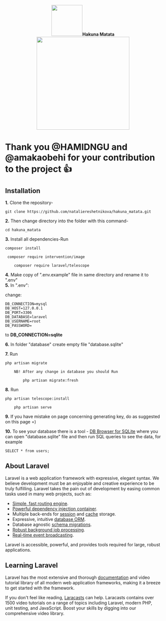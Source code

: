 <p align="center"><img src="https://cdn.icon-icons.com/icons2/390/PNG/512/lion_39035.png" width="100"><strong>Hakuna Matata</strong>
    <img src="https://res.cloudinary.com/dtfbvvkyp/image/upload/v1566331377/laravel-logolockup-cmyk-red.svg" width="300"></p>
<p align="center">

# Thank you @HAMIDNGU and @amakaobehi for your contribution to the project :+1:

## Installation

**1.** Clone the repository-

```
git clone https://github.com/nataliereshetnikova/hakuna_matata.git
```

**2.** Then change directory into the folder with this command-

```
cd hakuna_matata
```

**3.** Install all dependencies-Run

```
composer install

 composer require intervention/image

    composer require laravel/telescope
```

**4.** Make copy of ".env.example" file in same directory and rename it to ".env"<br/>
**5.** In ".env":

change:

```
DB_CONNECTION=mysql
DB_HOST=127.0.0.1
DB_PORT=3306
DB_DATABASE=laravel
DB_USERNAME=root
DB_PASSWORD=
```

to
**DB_CONNECTION=sqlite**

**6.** In folder "database" create empty file "database.sqlite"<br/>

**7.** Run

```
php artisan migrate

    NB! After any change in database you should Run

        php artisan migrate:fresh
```

**8.** Run

```
php artisan telescope:install

    php artisan serve

```

**9.** If you have mistake on page concerning generating key, do as suggested on this page =)

**10.** To see your database there is a tool - [DB Browser for SQLite](https://sqlitebrowser.org/) where you can open "database.sqlite" file and then run SQL queries to see the data, for example

```
SELECT * from users;
```

## About Laravel

Laravel is a web application framework with expressive, elegant syntax. We believe development must be an enjoyable and creative experience to be truly fulfilling. Laravel takes the pain out of development by easing common tasks used in many web projects, such as:

-   [Simple, fast routing engine](https://laravel.com/docs/routing).
-   [Powerful dependency injection container](https://laravel.com/docs/container).
-   Multiple back-ends for [session](https://laravel.com/docs/session) and [cache](https://laravel.com/docs/cache) storage.
-   Expressive, intuitive [database ORM](https://laravel.com/docs/eloquent).
-   Database agnostic [schema migrations](https://laravel.com/docs/migrations).
-   [Robust background job processing](https://laravel.com/docs/queues).
-   [Real-time event broadcasting](https://laravel.com/docs/broadcasting).

Laravel is accessible, powerful, and provides tools required for large, robust applications.

## Learning Laravel

Laravel has the most extensive and thorough [documentation](https://laravel.com/docs) and video tutorial library of all modern web application frameworks, making it a breeze to get started with the framework.

If you don't feel like reading, [Laracasts](https://laracasts.com) can help. Laracasts contains over 1500 video tutorials on a range of topics including Laravel, modern PHP, unit testing, and JavaScript. Boost your skills by digging into our comprehensive video library.

